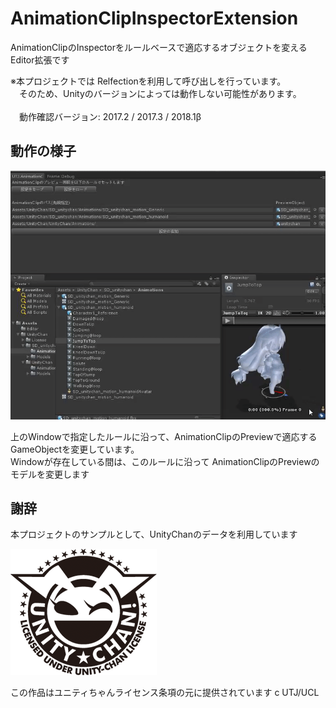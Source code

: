 # AnimationClipInspectorExtension
AnimationClipのInspectorをルールベースで適応するオブジェクトを変えるEditor拡張です



※本プロジェクトでは Relfectionを利用して呼び出しを行っています。<br />
　そのため、Unityのバージョンによっては動作しない可能性があります。<br />
<br />
　動作確認バージョン: 2017.2 / 2017.3 / 2018.1β<br />

## 動作の様子
![alt text](doc/demo.gif)

上のWindowで指定したルールに沿って、AnimationClipのPreviewで適応するGameObjectを変更しています。<br />
Windowが存在している間は、このルールに沿って AnimationClipのPreviewのモデルを変更します


## 謝辞
本プロジェクトのサンプルとして、UnityChanのデータを利用しています<br />

![alt text](doc/imageLicenseLogo.png)

この作品はユニティちゃんライセンス条項の元に提供されています
c UTJ/UCL


